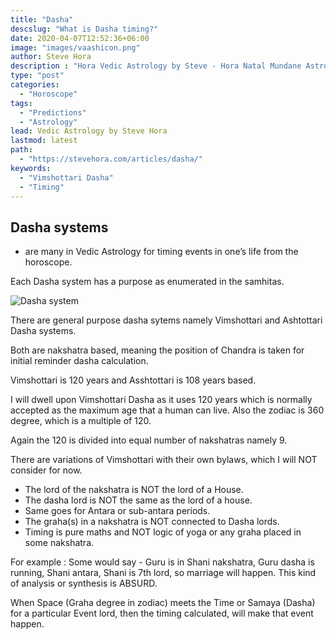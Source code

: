 ```yaml
---
title: "Dasha"
descslug: "What is Dasha timing?"
date: 2020-04-07T12:52:36+06:00
image: "images/vaashicon.png"
author: Steve Hora
description : "Hora Vedic Astrology by Steve - Hora Natal Mundane Astrology Horoscope Reading Predictions Timing in Dasha"
type: "post"
categories: 
  - "Horoscope"
tags:
  - "Predictions"
  - "Astrology"
lead: Vedic Astrology by Steve Hora
lastmod: latest 
path:
  - "https://stevehora.com/articles/dasha/"
keywords:
  - "Vimshottari Dasha"
  - "Timing"
---
```


## Dasha systems
- are many in Vedic Astrology for timing events in one’s life from the horoscope.

Each Dasha system has a purpose as enumerated in the samhitas.

![Dasha system](/images/articles/dasha.png)

There are general purpose dasha sytems namely Vimshottari and Ashtottari Dasha systems.

Both are nakshatra based, meaning the position of Chandra is taken for initial reminder dasha calculation.

Vimshottari is 120 years and Asshtottari is 108 years based.

I will dwell upon Vimshottari Dasha as it uses 120 years which is normally accepted as the maximum age that a human can live. Also the zodiac is 360 degree, which is a multiple of 120.

Again the 120 is divided into equal number of nakshatras namely 9.

There are variations of Vimshottari with their own bylaws, which I will NOT consider for now.

* The lord of the nakshatra is NOT the lord of a House.
* The dasha lord is NOT the same as the lord of a house.
* Same goes for Antara or sub-antara periods.
* The graha(s) in a nakshatra is NOT connected to Dasha lords.
* Timing is pure maths and NOT logic of yoga or any graha placed in some nakshatra.

For example : Some would say - Guru is in Shani nakshatra, Guru dasha is running, Shani antara, Shani is 7th lord, so marriage will happen. This kind of analysis or synthesis is ABSURD.

When Space (Graha degree in zodiac) meets the Time or Samaya (Dasha) for a particular Event lord, then the timing calculated, will make that event happen.

